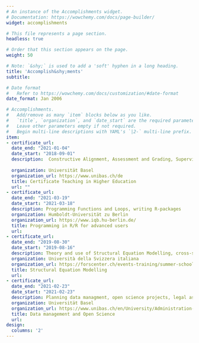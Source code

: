 ```yaml
---
# An instance of the Accomplishments widget.
# Documentation: https://wowchemy.com/docs/page-builder/
widget: accomplishments

# This file represents a page section.
headless: true

# Order that this section appears on the page.
weight: 50

# Note: `&shy;` is used to add a 'soft' hyphen in a long heading.
title: 'Accomplish&shy;ments'
subtitle:

# Date format
#   Refer to https://wowchemy.com/docs/customization/#date-format
date_format: Jan 2006

# Accomplishments.
#   Add/remove as many `item` blocks below as you like.
#   `title`, `organization`, and `date_start` are the required parameters.
#   Leave other parameters empty if not required.
#   Begin multi-line descriptions with YAML's `|2-` multi-line prefix.
item: 
- certificate_url: 
  date_end: "2021-01-04"
  date_start: "2018-09-01"
  description:  Constructive Alignment, Assessment and Grading, Supervising Students, eTeaching, Blended Learning, Hybrid Teaching
   
  organization: Universität Basel
  organization_url: https://www.unibas.ch/de
  title: Certificate Teaching in Higher Education
  url: ""
- certificate_url:
  date_end: "2021-03-19"
  date_start: "2021-03-18"
  description: Programming Functions and Loops, writing R-packages
  organization: Humboldt-Universität zu Berlin
  organization_url: https://www.iqb.hu-berlin.de/
  title: Programming in R/R for advanced users
  url: 
- certificate_url:
  date_end: "2019-08-30"
  date_start: "2019-08-16"
  description: Theory and use of Structural Equation Modelling, cross-sectional and longitudinal SEM, latent mediation, multi-group SEM
  organization: Università della Svizzera italiana 
  organization_url: https://forscenter.ch/events-training/summer-school/
  title: Structural Equation Modelling
  url:
- certificate_url:
  date_end: "2021-02-23"
  date_start: "2021-02-23"
  description: Planning data managment, open science projects, legal aspects, technical aspects, funding for open science projects
  organization: Universität Basel
  organization_url: https://www.unibas.ch/en/University/Administration-Services/Vice-President-s-Office-for-Education/Academic-Programs/Graduate-Center.html
  title: Data management and Open Science
  url:
design:
  columns: '2' 
---
```


